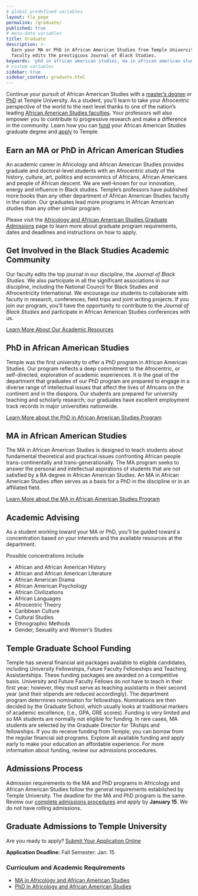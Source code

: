 ```yaml
---
# global predefined variables
layout: tla_page
permalink: /graduate/
published: true
# meta-data variables
title: Graduate
description: >-
  Earn your MA or PhD in African American Studies from Temple University. Our
  faculty edits the prestigious Journal of Black Studies.
keywords: 'phd in african american studies, ma in african american studies, advising, admissions, graduate school funding'
# custom variables
sidebar: true
sidebar_content: graduate.html
---
```

Continue your pursuit of African American Studies with a [master’s degree](#ma-in-african-american-studies) or [PhD](#phd-in-african-american-studies) at Temple University. As a student, you’ll learn to take your Afrocentric perspective of the world to the next level thanks to one of the nation’s leading [African American Studies faculties](#get-involved-in-the-black-studies-academic-community). Your professors will also empower you to contribute to progressive research and make a difference in the community. Learn how you can [fund](#temple-graduate-school-funding) your African American Studies graduate degree and [apply](#admissions-process) to Temple.

## Earn an MA or PhD in African American Studies
An academic career in Africology and African American Studies provides graduate and doctoral-level students with an Afrocentric study of the history, culture, art, politics and economics of Africans, African Americans and people of African descent. We are well-known for our innovation, energy and influence in Black studies. Temple’s professors have published more books than any other department of African American Studies faculty in the nation. Our graduates lead more programs in African American studies than any other similar program.

Please visit the [Africology and African American Studies Graduate Admissions](https://liberalarts.temple.edu/admissions/graduate/african-american-studies) page to learn more about graduate program requirements, dates and deadlines and instructions on how to apply.

## Get Involved in the Black Studies Academic Community
Our faculty edits the top journal in our discipline, the _Journal of Black Studies_. We also participate in all the significant associations in our discipline, including the National Council for Black Studies and Afrocentricity International. We encourage our students to collaborate with faculty in research, conferences, field trips and joint writing projects. If you join our program, you'll have the opportunity to contribute to the _Journal of Black Studies_ and participate in African American Studies conferences with us.

[Learn More About Our Academic Resources](https://cla.temple.edu/africology-and-african-american-studies/resources/)

## PhD in African American Studies
Temple was the first university to offer a PhD program in African American Studies. Our program reflects a deep commitment to the Afrocentric, or self-directed, exploration of academic experiences. It is the goal of the department that graduates of our PhD program are prepared to engage in a diverse range of intellectual issues that affect the lives of Africans on the continent and in the diaspora. Our students are prepared for university teaching and scholarly research; our graduates have excellent employment track records in major universities nationwide.

[Learn More about the PhD in African American Studies Program](http://bulletin.temple.edu/graduate/scd/cla/africology-african-american-studies-phd/)

## MA in African American Studies
The MA in African American Studies is designed to teach students about fundamental theoretical and practical issues confronting African people trans-continentally and trans-generationally. The MA program seeks to answer the personal and intellectual aspirations of students that are not satisfied by a BA degree in African American Studies. An MA in African American Studies often serves as a basis for a PhD in the discipline or in an affiliated field.

[Learn More about the MA in African American Studies Program](http://bulletin.temple.edu/graduate/scd/cla/africology-african-american-studies-ma/)

## Academic Advising
As a student working toward your MA or PhD, you'll be guided toward a concentration based on your interests and the available resources at the department.

Possible concentrations include

- African and African American History
- African and African American Literature
- African American Drama
- African American Psychology
- African Civilizations
- African Languages
- Afrocentric Theory
- Caribbean Culture
- Cultural Studies
- Ethnographic Methods
- Gender, Sexuality and Women's Studies

## Temple Graduate School Funding
Temple has several financial aid packages available to eligible candidates, including University Fellowships, Future Faculty Fellowships and Teaching Assistantships. These funding packages are awarded on a competitive basis. University and Future Faculty Fellows do not have to teach in their first year; however, they must serve as teaching assistants in their second year (and their stipends are reduced accordingly). The department program determines nomination for fellowships. Nominations are then decided by the Graduate School, which usually looks at traditional markers of academic excellence, (i.e., GPA, GRE scores). Funding is very limited and so MA students are normally not eligible for funding. In rare cases, MA students are selected by the Graduate Director for TAships and fellowships. If you do receive funding from Temple, you can borrow from the regular financial aid programs. Explore all available funding and apply early to make your education an affordable experience. For more information about funding, review our admissions procedures.

## Admissions Process
Admission requirements to the MA and PhD programs in Africology and African American Studies follow the general requirements established by Temple University. The deadline for the MA and PhD program is the same. Review our [complete admissions procedures](https://liberalarts.temple.edu/admissions/graduate/african-american-studies) and apply by **January 15**. We do not have rolling admissions.

## Graduate Admissions to Temple University
Are you ready to apply? [Submit Your Application Online](http://www.temple.edu/grad/admissions/howtoapply.htm)

**Application Deadline:** Fall Semester: Jan. 15

### Curriculum and Academic Requirements
- [MA in Africology and African American Studies](http://bulletin.temple.edu/graduate/scd/cla/africology-african-american-studies-ma/)
- [PhD in Africology and African American Studies](http://bulletin.temple.edu/graduate/scd/cla/africology-african-american-studies-phd/)
